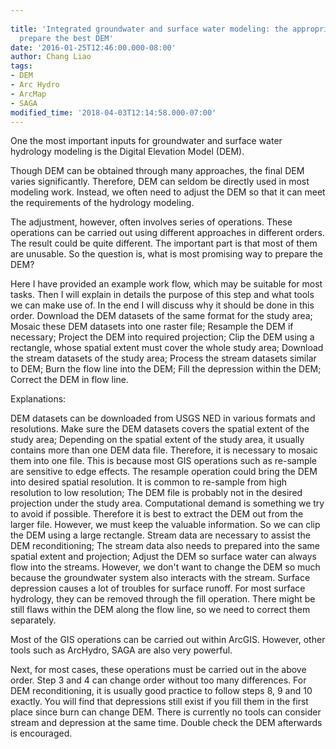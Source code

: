 ```yaml
---
 
title: 'Integrated groundwater and surface water modeling: the appropriate way to
  prepare the best DEM'
date: '2016-01-25T12:46:00.000-08:00'
author: Chang Liao
tags:
- DEM
- Arc Hydro
- ArcMap
- SAGA
modified_time: '2018-04-03T12:14:58.000-07:00'
---
```


One the most important inputs for groundwater and surface water hydrology modeling is the Digital Elevation Model (DEM).

Though DEM can be obtained through many approaches, the final DEM varies significantly. Therefore, DEM can seldom  be directly used in most modeling work. Instead, we often need to adjust the DEM so that it can meet the requirements of the hydrology modeling.

The adjustment, however, often involves series of operations. These operations can be carried out using different approaches in different orders. The result could be quite different. The important part is that most of them are unusable. So the question is, what is most promising way to prepare the DEM?

Here I have provided an example work flow, which may be suitable for most tasks. Then I will explain in details the purpose of this step and what tools we can make use of. In the end I will discuss why it should be done in this order.
Download the DEM datasets of the same format for the study area;
Mosaic these DEM datasets into one raster file;
Resample the DEM if necessary;
Project the DEM into required projection;
Clip the DEM using  a rectangle, whose spatial extent must cover the whole study area; 
Download the stream datasets of the study area;
Process the stream datasets similar to DEM;
Burn the flow line into the DEM;
Fill the depression within the DEM;
Correct the DEM in flow line.

Explanations:

DEM datasets can be downloaded from USGS NED in various formats and resolutions. Make sure the DEM datasets covers the spatial extent of the study area;
Depending on the spatial extent of the study area, it usually contains more than one DEM data file. Therefore, it is necessary to mosaic them into one file. This is because most GIS operations such as re-sample are sensitive to edge effects. 
The resample operation could bring the DEM into desired spatial resolution. It is common to re-sample from high resolution to low resolution;
The DEM file is probably not in the desired projection under the study area. 
Computational demand is something we try to avoid if possible. Therefore it is best to extract the DEM out from the larger file. However, we must keep the valuable information. So we can clip the DEM using a large rectangle. 
Stream data are necessary to assist the DEM reconditioning;
The stream data also needs to prepared into the same spatial extent and projection;
Adjust the DEM so surface water can always flow into the streams. However, we don't want to change the DEM so much because the groundwater system also interacts with the stream.
Surface depression causes a lot of troubles for surface runoff. For most surface hydrology, they can be removed through the fill operation.
There might be still flaws within the DEM along the flow line, so we need to correct them separately.

Most of the GIS operations can be carried out within ArcGIS. However, other tools such as ArcHydro, SAGA are also very powerful. 

Next, for most cases, these operations must be carried out in the above order. Step 3 and 4 can change order without too many differences. For DEM reconditioning, it is usually good practice to follow steps 8, 9 and 10 exactly. You will find that depressions still exist if you fill them in the first place since burn can change DEM. There is currently no tools can consider stream and depression at the same time. Double check the DEM afterwards is encouraged.









